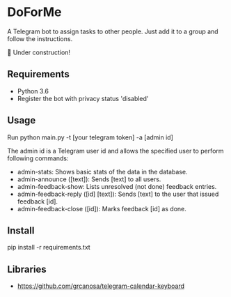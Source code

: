 DoForMe
=======

A Telegram bot to assign tasks to other people.
Just add it to a group and follow the instructions.

:construction: Under construction!


Requirements
------------

* Python 3.6
* Register the bot with privacy status 'disabled'


Usage
-----

Run python main.py -t [your telegram token] -a [admin id]

The admin id is a Telegram user id and allows the specified user to perform following commands:

* admin-stats: Shows basic stats of the data in the database.
* admin-announce ([text]): Sends [text] to all users.
* admin-feedback-show: Lists unresolved (not done) feedback entries.
* admin-feedback-reply ([id] [text]): Sends [text] to the user that issued feedback [id].
* admin-feedback-close ([id]): Marks feedback [id] as done.

Install
-------

pip install -r requirements.txt


Libraries
---------

* https://github.com/grcanosa/telegram-calendar-keyboard
